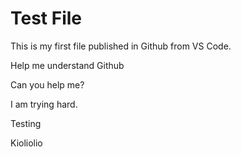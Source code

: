 # Test File
This is my first file published in Github from VS Code.

Help me understand Github

Can you help me? 

I am trying hard. 

Testing

Kioliolio
